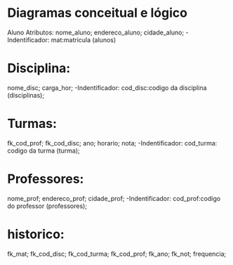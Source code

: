 # Diagramas conceitual e lógico
 Aluno
Atributos:
nome_aluno;
endereco_aluno;
cidade_aluno;
-Indentificador:
mat:matricula (alunos)

 # Disciplina:
nome_disc;
carga_hor;
-Indentificador:
cod_disc:codigo da disciplina (disciplinas);

# Turmas:
fk_cod_prof;
fk_cod_disc;
ano;
horario;
nota;
-Indentificador:
cod_turma: codigo da turma (turma);

# Professores:
nome_prof;
endereco_prof;
cidade_prof;
-Indentificador:
cod_prof:codigo do professor (professores);

# historico:
fk_mat;
fk_cod_disc;
fk_cod_turma;
fk_cod_prof;
fk_ano;
fk_not;
frequencia;
